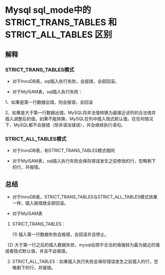 # Mysql sql_mode中的 STRICT_TRANS_TABLES 和 STRICT_ALL_TABLES 区别

## 解释

### STRICT_TRANS_TABLES模式

- 对于InnoDB表，sql插入执行失败，会报错，全部回滚。

- 对于MyISAM表，sql插入执行失败：

1、如果是第一行数据出错，则会报错，会回滚

2、如果是大于第一行数据出错，MySQL将非法值转换为最接近该列的合法值并插入调整后的值。如果不能转换，MySQL在列中插入隐式默认值。在任何情况下，MySQL都不会报错（除非语法错误），并会继续执行语句。

### STRICT_ALL_TABLES模式

- 对于InnoDB表，和STRICT_TRANS_TABLES模式相同

- 对于MyISAM表，sql插入执行失败会保存错误发生之前修改的行，忽略剩下的行，并报错。

## 总结

- 对于InnoDB表，STRICT_TRANS_TABLES与STRICT_ALL_TABLES模式效果一样，插入报错就全部回滚。

- 对于MyISAM表

1. STRICT_TRANS_TABLES：

    (1) 插入第一行数据失败会报错，会回滚并且停止。

    (2) 大于第一行之后的插入数据失败，mysql会把不合法的值强转为最为接近的值 或者隐式默认值，并且不会报错。

2. STRICT_ALL_TABLES：如果插入执行失败会保存错误发生之前插入的行，忽略剩下的行，并报错。
